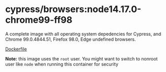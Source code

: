 <!--
WARNING: this file was autogenerated by generate-browser-image.js using

    yarn add:browsers -- 14.17.0 --chrome=99.0.4844.51 --firefox=98.0
-->

# cypress/browsers:node14.17.0-chrome99-ff98

A complete image with all operating system depedencies for Cypress, and Chrome 99.0.4844.51, Firefox 98.0, Edge undefined browsers.

[Dockerfile](Dockerfile)

**Note:** this image uses the `root` user. You might want to switch to nonroot user like `node` when running this container for security
